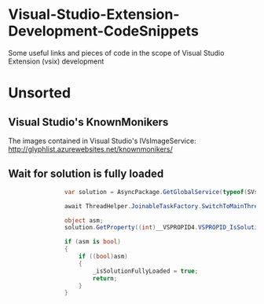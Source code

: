 # Visual-Studio-Extension-Development-CodeSnippets
Some useful links and pieces of code in the scope of Visual Studio Extension (vsix) development



# Unsorted

## Visual Studio's KnownMonikers

The images contained in Visual Studio's IVsImageService: http://glyphlist.azurewebsites.net/knownmonikers/

## Wait for solution is fully loaded

```csharp
                var solution = AsyncPackage.GetGlobalService(typeof(SVsSolution)) as IVsSolution;

                await ThreadHelper.JoinableTaskFactory.SwitchToMainThreadAsync();

                object asm;
                solution.GetProperty((int)__VSPROPID4.VSPROPID_IsSolutionFullyLoaded, out asm);

                if (asm is bool)
                {
                    if ((bool)asm)
                    {
                        _isSolutionFullyLoaded = true;
                        return;
                    }
                }

```